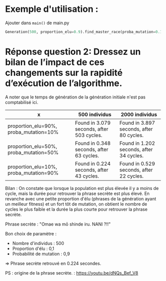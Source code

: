 # Exemple d'utilisation :
Ajouter dans `main()` de main.py
```python
Generation(500, proportion_elu=0.9).find_master_race(proba_mutation=0.1)
```

# Réponse question 2: Dressez un bilan de l’impact de ces changements sur la rapidité d’exécution de l’algorithme.

A noter que le temps de génération de la génération initiale n'est pas comptabilisé ici.

| x | 500 individus | 2000 individus |
| --- | ------------ | ------------- |
| proportion_elu=90%, proba_mutation=10% | Found in 3.079 seconds, after 503 cycles. | Found in 3.897 seconds, after 80 cycles. |
| proportion_elu=50%, proba_mutation=50% | Found in 0.348 seconds, after 63 cycles. | Found in 1.202 seconds, after 34 cycles. |
| proportion_elu=10%, proba_mutation=90% | Found in 0.224 seconds, after 43 cycles. | Found in 0.529 seconds, after 22 cycles. |

Bilan : On constate que lorsque la population est plus élevée il y a moins de cycle, mais la durée pour retrouver la phrase secrète est plus élevé.
En revanche avec une petite proportion d'élu (phrases de la génération ayant un meilleur fitness) et un fort tôt de mutation, on obtient le nombre de cycles le plus faible et la durée la plus courte pour retrouver la phrase secrète.

Phrase secrète : "Omae wa mō shinde iru. NANI ?!!"

Bon choix de paramètre :
- Nombre d'individus : 500
- Proportion d'élu : 0,1
- Probabilité de mutation : 0,9

=> Phrase secrète retrouvé en 0.224 secondes.

PS : origine de la phrase secrète. : https://youtu.be/dNQs_Bef_V8
